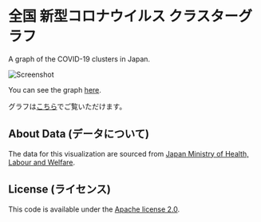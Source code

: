 # 全国 新型コロナウイルス クラスターグラフ

A graph of the COVID-19 clusters in Japan.

![Screenshot](https://nagix.github.io/covid19-japan-graph/images/screenshot1.jpg)

You can see the graph [here](https://nagix.github.io/covid19-japan-graph/).

グラフは[こちら](https://nagix.github.io/covid19-japan-graph/)でご覧いただけます。

## About Data (データについて)

The data for this visualization are sourced from [Japan Ministry of Health, Labour and Welfare](https://www.mhlw.go.jp/stf/houdou/).

## License (ライセンス)

This code is available under the [Apache license 2.0](opensource.org/licenses/Apache-2.0).
